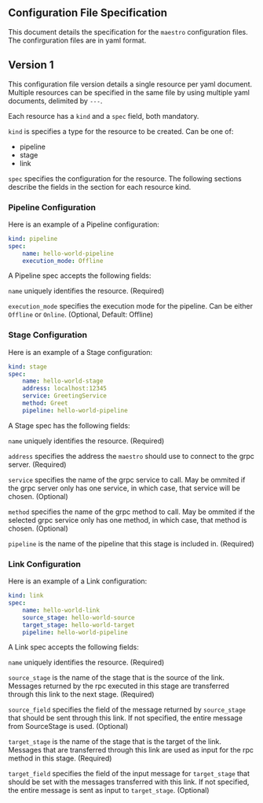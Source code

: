 ## Configuration File Specification

This document details the specification for the `maestro` configuration files. The confirguration files are in yaml format.

## Version 1

This configuration file version details a single resource per yaml document. Multiple resources can be specified in the same file by using multiple yaml documents, delimited by `---`.

Each resource has a `kind` and a `spec` field, both mandatory.

`kind` is specifies a type for the resource to be created. Can be one of:

* pipeline
* stage
* link

`spec` specifies the configuration for the resource. The following sections describe the fields in the section for each resource kind.

### Pipeline Configuration

Here is an example of a Pipeline configuration:

```yaml
kind: pipeline
spec:
    name: hello-world-pipeline
    execution_mode: Offline
```

A Pipeline spec accepts the following fields:

`name` uniquely identifies the resource. (Required)

`execution_mode` specifies the execution mode for the pipeline. Can be either `Offline` or `Online`. (Optional, Default: Offline)

### Stage Configuration

Here is an example of a Stage configuration:

```yaml
kind: stage
spec:
    name: hello-world-stage
    address: localhost:12345
    service: GreetingService
    method: Greet
    pipeline: hello-world-pipeline
```

A Stage spec has the following fields:

`name` uniquely identifies the resource. (Required)

`address` specifies the address the `maestro` should use to connect to the grpc server. (Required)

`service` specifies the name of the grpc service to call. May be ommited if the grpc server only has one service, in which case, that service will be chosen. (Optional)

`method` specifies the name of the grpc method to call. May be ommited if the selected grpc service only has one method, in which case, that method is chosen. (Optional)

`pipeline` is the name of the pipeline that this stage is included in. (Required) 

### Link Configuration

Here is an example of a Link configuration:

```yaml
kind: link
spec:
    name: hello-world-link
    source_stage: hello-world-source
    target_stage: hello-world-target
    pipeline: hello-world-pipeline
```

A Link spec accepts the following fields:

`name` uniquely identifies the resource. (Required)

`source_stage` is the name of the stage that is the source of the link. Messages returned by the rpc executed in this stage are transferred through this link to the next stage. (Required)

`source_field` specifies the field of the message returned by `source_stage` that should be sent through this link. If not specified, the entire message from SourceStage is used. (Optional)

`target_stage` is the name of the stage that is the target of the link. Messages that are transferred through this link are used as input for the rpc method in this stage. (Required)

`target_field` specifies the field of the input message for `target_stage` that should be set with the messages transferred with this link. If not specified, the entire message is sent as input to `target_stage`. (Optional)